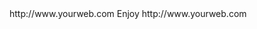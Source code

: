<? xml version="1.0" ?>
<rss version="2.0">
<channel>
<title>*Wizplus News*</title>
<description></description>
<link>http://www.yourweb.com</link>
<item>
<title>******UPDATE SERVER ONLINE for SPMC 16.7 + Kodi 16.1 non ADULT & KODI 17.3 with ADULT******Droid Buddy 2 Has Arived Its in our app installer Go Have A Look Its Full Of Entertainment Apps******</title>
<description> Enjoy </description>
<link>http://www.yourweb.com</link>
</channel>
</rss>
